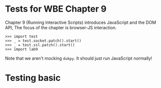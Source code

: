 Tests for WBE Chapter 9
=======================

Chapter 9 (Running Interactive Scripts) introduces JavaScript and the DOM API,
The focus of the chapter is browser-JS
interaction.

    >>> import test
    >>> _ = test.socket.patch().start()
    >>> _ = test.ssl.patch().start()
    >>> import lab9

Note that we aren't mocking `dukpy`. It should just run JavaScript normally!

Testing basic <script> support
==============================

The browser should download JavaScript code mentioned in a `<script>` tag:

    >>> url2 = lab9.URL(test.socket.serve(""))
    >>> url = lab9.URL(test.socket.serve("<script src=" + str(url2) + "></script>"))
    >>> lab9.Browser().new_tab(url)
    >>> test.socket.last_request(str(url2))
    b'GET /0 HTTP/1.0\r\nHost: test\r\n\r\n'

If the script succeeds, the browser prints nothing:

    >>> test.socket.respond(str(url2), b"HTTP/1.0 200 OK\r\n\r\nvar x = 2; x + x")
    >>> lab9.Browser().new_tab(url)

If instead the script crashes, the browser prints an error message:

    >>> test.socket.respond(str(url2), b"HTTP/1.0 200 OK\r\n\r\nthrow Error('Oops');")
    >>> lab9.Browser().new_tab(url) #doctest: +ELLIPSIS
    Script http://test/0 crashed Error: Oops
    ...

Note that in the last test I set the `ELLIPSIS` flag to elide the duktape stack
trace.

Testing JSContext
=================

For the rest of these tests we're going to use `console.log` for most testing:

    >>> script = "console.log('Hello, world!')"
    >>> test.socket.respond(str(url2), b"HTTP/1.0 200 OK\r\n\r\n" + script.encode("utf8"))
    >>> lab9.Browser().new_tab(url)
    Hello, world!

Note that you can print other data structures as well:

    >>> script = "console.log([2, 3, 4])"
    >>> test.socket.respond(str(url2), b"HTTP/1.0 200 OK\r\n\r\n" + script.encode("utf8"))
    >>> lab9.Browser().new_tab(url)
    [2, 3, 4]

Let's test that variables work:

    >>> script = "var x = 'Hello!'; console.log(x)"
    >>> test.socket.respond(str(url2), b"HTTP/1.0 200 OK\r\n\r\n" + script.encode("utf8"))
    >>> lab9.Browser().new_tab(url)
    Hello!
    
Next let's try to do two scripts:

    >>> url2 = 'http://test.test/js1'
    >>> url3 = 'http://test.test/js2'
    >>> html_page = "<script src=" + url2 + "></script>" + "<script src=" + url3 + "></script>"
    >>> test.socket.respond(str(url), b"HTTP/1.0 200 OK\r\n\r\n" + html_page.encode("utf8"))
    >>> test.socket.respond(str(url2), b"HTTP/1.0 200 OK\r\n\r\nvar x = 'Testing, testing';")
    >>> test.socket.respond(str(url3), b"HTTP/1.0 200 OK\r\n\r\nconsole.log(x);")
    >>> lab9.Browser().new_tab(url)
    Testing, testing

Testing querySelectorAll
========================

The `querySelectorAll` method is easiest to test by looking at the number of
matching nodes:

    >>> page = """<!doctype html>
    ... <div>
    ...   <p id=lorem>Lorem</p>
    ...   <p class=ipsum>Ipsum</p>
    ... </div>"""
    >>> test.socket.respond(str(url), b"HTTP/1.0 200 OK\r\n\r\n" + page.encode("utf8"))
    >>> b = lab9.Browser()
    >>> b.new_tab(url)
    >>> js = b.tabs[0].js
    >>> js.run("document.querySelectorAll('div').length")
    1
    >>> js.run("document.querySelectorAll('p').length")
    2
    >>> js.run("document.querySelectorAll('html').length")
    1
    
That last query is finding an implicit tag. Complex queries are also supported

    >>> js.run("document.querySelectorAll('html p').length")
    2
    >>> js.run("document.querySelectorAll('html body div p').length")
    2
    >>> js.run("document.querySelectorAll('body html div p').length")
    0

Testing getAttribute
====================

`querySelectorAll` should return `Node` objects:

    >>> js.run("document.querySelectorAll('html')[0] instanceof Node")
    True


Once we have a `Node` object we can call `getAttribute`:

    >>> js.run("document.querySelectorAll('p')[0].getAttribute('id')")
    'lorem'

Note that this is "live": as the page changes `querySelectorAll` gives new results:

    >>> b.tabs[0].nodes.children[0].children[0].children[0].attributes['id'] = 'blah'
    >>> js.run("document.querySelectorAll('p')[0].getAttribute('id')")
    'blah'

Testing innerHTML
=================

Testing `innerHTML` is tricky because it knowingly misbehaves on hard-to-parse
HTML fragments. So we must purposely avoid testing those.

One annoying thing about `innerHTML` is that, since it is an assignment, it
returns its right hand side. I use `void()` to avoid testing that.

    >>> js.run("void(document.querySelectorAll('p')[0].innerHTML" +
    ...     " = 'This is a <b id=new>new</b> element!')")

Once we've changed the page, the browser should re-render:

    >>> lab9.print_tree(b.tabs[0].document)
     DocumentLayout()
       BlockLayout[block](x=13, y=18, width=774, height=30.0, node=<html>)
         BlockLayout[block](x=13, y=18, width=774, height=30.0, node=<body>)
           BlockLayout[block](x=13, y=18, width=774, height=30.0, node=<div>)
             BlockLayout[inline](x=13, y=18, width=774, height=15.0, node=<p id="blah">)
               LineLayout(x=13, y=18, width=774, height=15.0)
                 TextLayout(x=13, y=20.25, width=48, height=12, word=This)
                 TextLayout(x=73, y=20.25, width=24, height=12, word=is)
                 TextLayout(x=109, y=20.25, width=12, height=12, word=a)
                 TextLayout(x=133, y=20.25, width=36, height=12, word=new)
                 TextLayout(x=181, y=20.25, width=96, height=12, word=element!)
             BlockLayout[inline](x=13, y=33.0, width=774, height=15.0, node=<p class="ipsum">)
               LineLayout(x=13, y=33.0, width=774, height=15.0)
                 TextLayout(x=13, y=35.25, width=60, height=12, word=Ipsum)

Note that there's now many `TextLayout`s inside the first `LineLayout`, one per
new word.

Now that we've modified the page we should be able to find the new elements:

    >>> js.run("document.querySelectorAll('b').length")
    1

We should also be able to delete nodes this way:

    >>> js.run("var old_b = document.querySelectorAll('b')[0]")
    >>> js.run("void(document.querySelectorAll('p')[0].innerHTML = 'Lorem')")
    >>> js.run("document.querySelectorAll('b').length")
    0
    
The page is rer-endered again:

    >>> lab9.print_tree(b.tabs[0].document)
     DocumentLayout()
       BlockLayout[block](x=13, y=18, width=774, height=30.0, node=<html>)
         BlockLayout[block](x=13, y=18, width=774, height=30.0, node=<body>)
           BlockLayout[block](x=13, y=18, width=774, height=30.0, node=<div>)
             BlockLayout[inline](x=13, y=18, width=774, height=15.0, node=<p id="blah">)
               LineLayout(x=13, y=18, width=774, height=15.0)
                 TextLayout(x=13, y=20.25, width=60, height=12, word=Lorem)
             BlockLayout[inline](x=13, y=33.0, width=774, height=15.0, node=<p class="ipsum">)
               LineLayout(x=13, y=33.0, width=774, height=15.0)
                 TextLayout(x=13, y=35.25, width=60, height=12, word=Ipsum)

Despite this, the old nodes should stick around:

    >>> js.run("old_b.getAttribute('id')")
    'new'

Testing events
==============

Events are the trickiest thing to test here. First, let's do a basic test of
adding an event listener and then triggering it. I'll use the `div` element to
test things:

    >>> div = b.tabs[0].nodes.children[0].children[0]
    >>> js.run("var div = document.querySelectorAll('div')[0]")
    >>> js.run("div.addEventListener('test', function(e) { console.log('Listener ran!')})")
    >>> js.dispatch_event("test", div)
    Listener ran!
    False

The `False` is from our `preventDefault` handling (we didn't call it).

Let's test each of our automatic event types. We'll need a new web page with a
link, a button, and an input area:

    >>> page = """<!doctype html>
    ... <a href=page2>Click me!</a>
    ... <form action=/post>
    ...   <input name=input value=hi>
    ...   <button>Submit</button>
    ... </form>"""
    >>> test.socket.respond(str(url), b"HTTP/1.0 200 OK\r\n\r\n" + page.encode("utf8"))
    >>> b.new_tab(url)
    >>> js = b.tabs[1].js

Now we're going test five event handlers: clicking on the link, clicking on the
input, typing into the input, clicking on the button, and submitting the form.
We'll have a mix of `preventDefault` and non-`preventDefault` handlers to test
that feature as well.

    >>> js.run("var a = document.querySelectorAll('a')[0]")
    >>> js.run("var form = document.querySelectorAll('form')[0]")
    >>> js.run("var input = document.querySelectorAll('input')[0]")
    >>> js.run("var button = document.querySelectorAll('button')[0]")
    
Note that the `input` element has a value of `hi`:

    >>> js.run("input.getAttribute('value')")
    'hi'

Clicking on the link should be canceled because we don't actually want to
navigate to a new page.

    >>> js.run("a.addEventListener('click', " +
    ...     "function(e) { console.log('a clicked'); e.preventDefault()})")

For the `input` element, clicking should work, because we need to focus it to
type into it. But let's cancel the `keydown` event just to test that that works.

    >>> js.run("input.addEventListener('click', " +
    ...     "function(e) { console.log('input clicked')})")
    >>> js.run("input.addEventListener('keydown', " +
    ...     "function(e) { console.log('input typed'); e.preventDefault()})")

Finally, let's allow clicking on the button but then cancel the form submission:

    >>> js.run("button.addEventListener('click', " +
    ...     "function(e) { console.log('button clicked')})")
    >>> js.run("form.addEventListener('submit', " +
    ...     "function(e) { console.log('form submitted'); e.preventDefault()})")

With these all set up, we need to do some clicking and typing to trigger these
events. The display list gives us coordinates for clicking.

    >>> lab9.print_tree(b.tabs[1].document)
     DocumentLayout()
       BlockLayout[block](x=13, y=18, width=774, height=30.0, node=<html>)
         BlockLayout[block](x=13, y=18, width=774, height=30.0, node=<body>)
           BlockLayout[inline](x=13, y=18, width=774, height=15.0, node=<a href="page2">)
             LineLayout(x=13, y=18, width=774, height=15.0)
               TextLayout(x=13, y=20.25, width=60, height=12, word=Click)
               TextLayout(x=85, y=20.25, width=36, height=12, word=me!)
           BlockLayout[inline](x=13, y=33.0, width=774, height=15.0, node=<form action="/post">)
             LineLayout(x=13, y=33.0, width=774, height=15.0)
               InputLayout(x=13, y=35.25, width=200, height=12, type=input)
               InputLayout(x=225, y=35.25, width=200, height=12, type=button text=Submit)

    a clicked
    >>> b.tabs[1].click(14, 40)
    input clicked
    >>> b.tabs[1].keypress('t')
    input typed
    >>> b.tabs[1].click(230, 40)
    button clicked
    form submitted

However, we should not have navigated away from the original URL, because we
prevented submission:

    >>> b.tabs[1].history
    [URL(scheme=http, host=test, port=80, path='/1')]
    
Similarly, when we clicked on the `input` element its `value` should be cleared,
but when we then typed `t` into it that was canceled so the value should still
be empty at the end:

    >>> js.run("input.getAttribute('value')")
    ''
